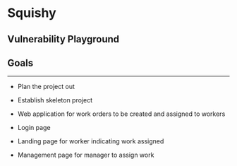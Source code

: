 # Squishy
## Vulnerability Playground

## Goals
---
- Plan the project out
- Establish skeleton project


- Web application for work orders to be created and assigned to workers
- Login page
- Landing page for worker indicating work assigned
- Management page for manager to assign work

